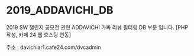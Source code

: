 # 2019_ADDAVICHI_DB
2019 SW 챌린지 공모전 관련 ADDAVICHI 가짜 리뷰 필터링 DB 부분 입니다. [PHP 작성, 카페 24 웹 호스팅 연동]

주소 : davichiar1.cafe24.com/dvcadmin
